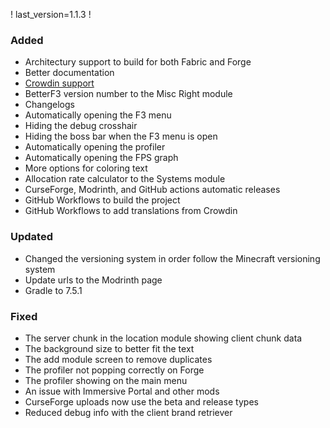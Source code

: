 ! last_version=1.1.3
!
### Added
* Architectury support to build for both Fabric and Forge
* Better documentation
* [Crowdin support](https://crowdin.com/project/betterf3)
* BetterF3 version number to the Misc Right module
* Changelogs
* Automatically opening the F3 menu
* Hiding the debug crosshair
* Hiding the boss bar when the F3 menu is open
* Automatically opening the profiler
* Automatically opening the FPS graph
* More options for coloring text
* Allocation rate calculator to the Systems module
* CurseForge, Modrinth, and GitHub actions automatic releases
* GitHub Workflows to build the project
* GitHub Workflows to add translations from Crowdin
### Updated
* Changed the versioning system in order follow the Minecraft versioning system
* Update urls to the Modrinth page
* Gradle to 7.5.1
### Fixed
* The server chunk in the location module showing client chunk data
* The background size to better fit the text
* The add module screen to remove duplicates
* The profiler not popping correctly on Forge
* The profiler showing on the main menu
* An issue with Immersive Portal and other mods
* CurseForge uploads now use the beta and release types
* Reduced debug info with the client brand retriever
